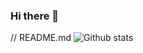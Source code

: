 ### Hi there 👋

<!--
**ImagineDevOps/ImagineDevOps** is a ✨ _special_ ✨ repository because its `README.md` (this file) appears on your GitHub profile.

Here are some ideas to get you started:

- 🔭 I’m currently working on ...
- 🌱 I’m currently learning ...
- 👯 I’m looking to collaborate on ...
- 🤔 I’m looking for help with ...
- 💬 Ask me about ...
- 📫 How to reach me: ...
- 😄 Pronouns: ...
- ⚡ Fun fact: ...
-->

// README.md ![Github stats](https://github-readme-stats.vercel.app/api?username=ImagineStudio&theme=github_dark&show_icons=true&count_private=true)
